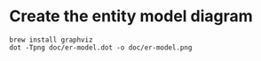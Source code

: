 # Create the entity model diagram
```
brew install graphviz
dot -Tpng doc/er-model.dot -o doc/er-model.png
```
